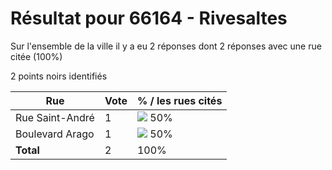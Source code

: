 # Résultat pour 66164 - Rivesaltes

Sur l'ensemble de la ville il y a eu 2 réponses dont 2 réponses avec une rue citée (100%)

2 points noirs identifiés

| Rue | Vote | % / les rues cités|
|-----|------|-------------------|
| Rue Saint-André | 1 | <img src="../../img/bar_50.gif" />&nbsp;50%|
| Boulevard Arago | 1 | <img src="../../img/bar_50.gif" />&nbsp;50%|
| **Total** | 2 | 100%|
